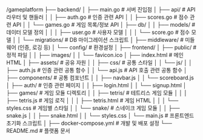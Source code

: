 /gameplatform
├── backend/
│   ├── main.go                  # 서버 진입점
│   ├── api/                     # API 라우터 및 핸들러
│   │   ├── auth.go              # 인증 관련 API
│   │   ├── scores.go            # 점수 관련 API
│   │   └── games.go             # 게임 목록/정보 API
│   ├── db/
│   │   ├── models/              # 데이터 모델 정의
│   │   │   ├── user.go          # 사용자 모델
│   │   │   └── score.go         # 점수 모델
│   │   └── migrations/          # DB 마이그레이션 스크립트
│   ├── middleware/              # 미들웨어 (인증, 로깅 등)
│   └── config/                  # 환경설정
│
├── frontend/
│   ├── public/                  # 정적 파일
│   │   ├── images/
│   │   └── favicon.ico
│   ├── index.html               # 메인 HTML
│   ├── assets/                  # 공유 자원
│   │   ├── css/                 # 공통 스타일
│   │   └── js/
│   │       ├── auth.js          # 인증 관련 공통 함수
│   │       └── api.js           # API 호출 관련 공통 함수
│   ├── components/              # 공통 컴포넌트
│   │   ├── navbar.js
│   │   └── scoreboard.js
│   ├── auth/                    # 인증 관련 페이지
│   │   ├── login.html
│   │   └── signup.html
│   ├── games/                   # 게임 모듈 디렉토리
│   │   ├── tetris/              # 테트리스 게임 모듈
│   │   │   ├── tetris.js        # 게임 로직
│   │   │   ├── tetris.html      # 게임 HTML
│   │   │   └── styles.css       # 게임별 스타일
│   │   └── snake/               # 스네이크 게임 모듈
│   │       ├── snake.js
│   │       ├── snake.html
│   │       └── styles.css
│   └── main.js                  # 프론트엔드 초기화 스크립트
│
├── docker-compose.yml           # 개발 및 배포 설정
└── README.md                    # 플랫폼 문서
